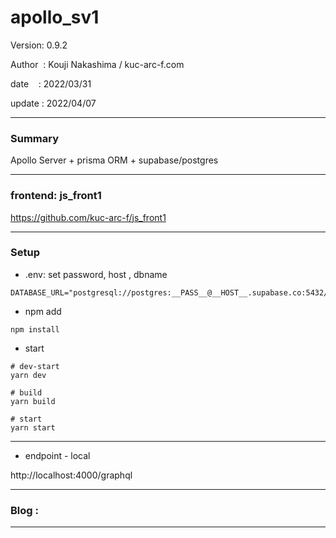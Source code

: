 ﻿# apollo_sv1

 Version: 0.9.2

 Author  : Kouji Nakashima / kuc-arc-f.com

 date    : 2022/03/31 

 update  : 2022/04/07

***
### Summary

Apollo Server + prisma ORM + supabase/postgres


***
### frontend: js_front1

https://github.com/kuc-arc-f/js_front1

***
### Setup

* .env:  set password, host , dbname
```
DATABASE_URL="postgresql://postgres:__PASS__@__HOST__.supabase.co:5432/dbname"
```

* npm add
```
npm install
```


* start


```
# dev-start
yarn dev

# build
yarn build

# start
yarn start
```

***
* endpoint - local

http://localhost:4000/graphql

***
### Blog :


***

